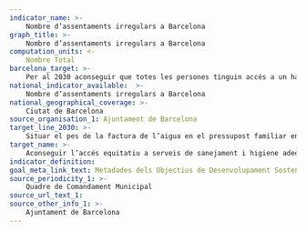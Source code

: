```yaml
---
indicator_name: >-
    Nombre d’assentaments irregulars a Barcelona
graph_title: >-
    Nombre d’assentaments irregulars a Barcelona
computation_units: <-
	Nombre Total
barcelona_target: >-
    Per al 2030 aconseguir que totes les persones tinguin accés a un habitatge en condicions d’higiene i salubritat adequades
national_indicator_available:  >-
    Nombre d’assentaments irregulars a Barcelona
national_geographical_coverage: >-
    Ciutat de Barcelona
source_organisation_1: Ajuntament de Barcelona
target_line_2030: >-
    Situar el pes de la factura de l’aigua en el pressupost familiar en línia amb la mitjana de Catalunya (índex=100)
target_name: >-
    Aconseguir l’accés equitatiu a serveis de sanejament i higiene adequats per a totes les persones, i posar fi a la defecació a l’aire lliure, amb especial atenció a les necessitats de les dones i nenes, així com de les persones en situacions vulnerables
indicator_definition:
goal_meta_link_text: Metadades dels Objectius de Desenvolupament Sostenible de les Nacions Unides (pdf 894kB)
source_periodicity_1: >-
    Quadre de Comandament Municipal
source_url_text_1: 
source_other_info_1: >-
    Ajuntament de Barcelona
---
```

